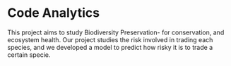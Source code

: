 # Code Analytics
This project aims to study Biodiversity Preservation- for conservation, and ecosystem health. Our project studies the risk involved in trading each species, and we developed a model to predict how risky it is to trade a certain specie.
